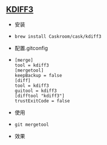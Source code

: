 ## [KDIFF3](http://kdiff3.sourceforge.net/)

* 安装

* ```
  brew install Caskroom/cask/kdiff3
  ```

* 配置.gitconfig

* ```
  [merge] 
  tool = kdiff3
  [mergetool]
  keepBackup = false
  [diff]
  tool = kdiff3
  guitool = kdiff3
  [difftool "kdiff3"]
  trustExitCode = false
  ```

* 使用

* ```
  git mergetool
  ```

* 效果

